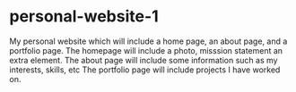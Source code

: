 # personal-website-1
My personal website which will include a home page, an about page, and a portfolio page. 
The homepage will include a photo, misssion statement an extra element. 
The about page will include some information such as my interests, skills, etc
The portfolio page will include projects I have worked on.